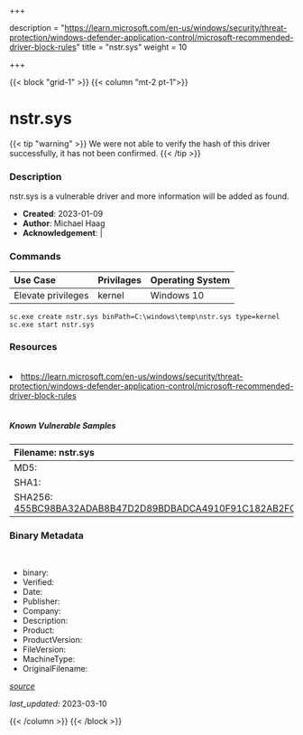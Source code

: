 +++

description = "https://learn.microsoft.com/en-us/windows/security/threat-protection/windows-defender-application-control/microsoft-recommended-driver-block-rules"
title = "nstr.sys"
weight = 10

+++


{{< block "grid-1" >}}
{{< column "mt-2 pt-1">}}




# nstr.sys 


{{< tip "warning" >}}
We were not able to verify the hash of this driver successfully, it has not been confirmed.
{{< /tip >}}




### Description


nstr.sys is a vulnerable driver and more information will be added as found.


- **Created**: 2023-01-09
- **Author**: Michael Haag
- **Acknowledgement**:  | [](https://twitter.com/)

### Commands

| Use Case | Privilages | Operating System | 
|:---- | ---- | ---- |
| Elevate privileges | kernel | Windows 10 |

```
sc.exe create nstr.sys binPath=C:\windows\temp\nstr.sys type=kernel
sc.exe start nstr.sys
```

### Resources
<br>


<li><a href=" https://learn.microsoft.com/en-us/windows/security/threat-protection/windows-defender-application-control/microsoft-recommended-driver-block-rules"> https://learn.microsoft.com/en-us/windows/security/threat-protection/windows-defender-application-control/microsoft-recommended-driver-block-rules</a></li>


<br>


##### Known Vulnerable Samples

| Filename: nstr.sys |
|:---- |
|MD5: <a href="https://www.virustotal.com/gui/file/{&#39;Filename&#39;: &#39;nstr.sys&#39;, &#39;MD5&#39;: &#39;&#39;, &#39;SHA1&#39;: &#39;&#39;, &#39;SHA256&#39;: &#39;455BC98BA32ADAB8B47D2D89BDBADCA4910F91C182AB2FC3211BA07D3784537B&#39;}"></a>|
|SHA1: <a href="https://www.virustotal.com/gui/file/{&#39;Filename&#39;: &#39;nstr.sys&#39;, &#39;MD5&#39;: &#39;&#39;, &#39;SHA1&#39;: &#39;&#39;, &#39;SHA256&#39;: &#39;455BC98BA32ADAB8B47D2D89BDBADCA4910F91C182AB2FC3211BA07D3784537B&#39;}"></a>|
|SHA256: <a href="https://www.virustotal.com/gui/file/{&#39;Filename&#39;: &#39;nstr.sys&#39;, &#39;MD5&#39;: &#39;&#39;, &#39;SHA1&#39;: &#39;&#39;, &#39;SHA256&#39;: &#39;455BC98BA32ADAB8B47D2D89BDBADCA4910F91C182AB2FC3211BA07D3784537B&#39;}">455BC98BA32ADAB8B47D2D89BDBADCA4910F91C182AB2FC3211BA07D3784537B</a>|




### Binary Metadata
<br>

- binary: 
- Verified: 
- Date: 
- Publisher: 
- Company: 
- Description: 
- Product: 
- ProductVersion: 
- FileVersion: 
- MachineType: 
- OriginalFilename: 

[*source*](https://github.com/magicsword-io/LOLDrivers/tree/main/yaml/nstr.sys.yml)

*last_updated:* 2023-03-10


{{< /column >}}
{{< /block >}}
